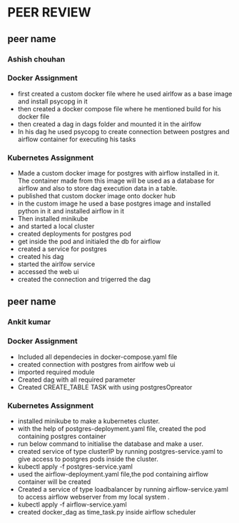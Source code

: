 # PEER REVIEW 

## peer name

### Ashish chouhan
 
### Docker Assignment

- first created a custom docker file where he used airlfow as a base image and install psycopg in it <br>
- then created a docker compose file where he mentioned build for his docker file <br>
- then created a dag in dags folder and mounted it in the airlfow <br>
- In his dag he used psycopg to create connection between postgres and airflow container for executing his tasks <br>


### Kubernetes Assignment

- Made a custom docker image for postgres with airflow installed in it. The container made from this image will be used as a database for airflow and also to store dag execution data in a table. 
- published that custom docker image onto docker hub
- in the custom image he used a base postgres image and installed python in it and installed airflow in it
- Then installed minikube 
- and started a local cluster
- created deployments for postgres pod
- get inside the pod and initialed the db for airflow
- created a service for postgres
- created his dag
- started the airlfow service 
- accessed the web ui
- created the connection and trigerred the dag


## peer name

### Ankit kumar

### Docker Assignment

- Included all dependecies in docker-compose.yaml file
- created connection with postgres from airlfow web ui
- imported required module
- Created dag with all required parameter
- Created CREATE_TABLE TASK with using postgresOpreator

### Kubernetes Assignment

- installed minikube to make a kubernetes cluster.
- with the help of postgres-deployment.yaml file, created the pod containing postgres container 
- run below command to initialise the database and make a user.
-  created service of type clusterIP by running postgres-service.yaml to give access to postgres pods inside the cluster.
- kubectl apply -f postgres-service.yaml
- used the airflow-deployment.yaml file,the pod containing airflow container will be created
- Created a service of type loadbalancer by running airflow-service.yaml to access airflow webserver from my local system .
- kubectl apply -f airflow-service.yaml
- created docker_dag as time_task.py inside airflow scheduler
 


 
 
